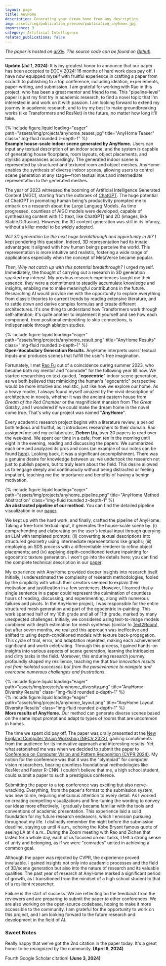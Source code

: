 ```yaml
---
layout: page
title: AnyHome
description: Generating your dream home from any description.
img: assets/img/publication_preview/publication_anyhome.jpg
importance: 3
category: Artificial Intelligence
related_publications: false
---
```

*The paper is hosted on [arXiv](https://arxiv.org/abs/2312.06644). The source code can be found on [Github](https://github.com/FreddieRao/anyhome_github).*

---
**Update (Jul 1, 2024)**: It is my greatest honor to announce that our paper has been accepted to [ECCV 2024](/https://eccv.ecva.net/)! 16 months of hard work does pay off. I have now equipped myself with fruitful experience in crafting a paper from scracth to publishing to a top conference, including ideation, experiements, paper-writing, and submission. I am grateful for working with Rao in this project, who has been a great mentor and friend to me. This "pipeline-level" paper is just my first try in academic research, to find a novel topic that I'm interested in and work on it with passion. I am looking forward to extend my journey in academic research, and to try my best to make groundbreaking works (like Transformers and ResNet) in the future, no matter how long it'll take.

<div class="row">
    <div class="col-sm mt-3 mt-md-0">
        {% include figure.liquid loading="eager" path="assets/img/projects/anyhome_teaser.jpg" title="AnyHome Teaser" class="img-fluid rounded z-depth-1" %}
    </div>
</div>
<div class="caption">
    <b>Example house-scale indoor scene generated by AnyHome.</b> Users can input any textual description of an indoor scene, and the system is capable of generating house floorplans, room layouts, object placements, and stylistic appearances accordingly. The generated indoor scene is represented by structured and textured room and object meshes. AnyHome enables the synthesis of diverse indoor scenes, allowing users to control scene generation at any stage—from textual input and intermediate representation to the generated meshes.
</div>

The year of 2023 witnessed the booming of Artificial Intelligence Generated Content (AIGC), starting from the outbraek of [ChatGPT](https://chat.openai.com). The huge potential of ChatGPT in promoting human being's productivity prompted me to embark on a research about the Large Langueg Models. As time progressed, countless of AIGC models were developed, capable of synthesizing content with 1D (text, like ChatGPT) and 2D (images, like Stable Diffusion). However, the 3D content generation was still in its infancy, without a killer model to be widely adopted.

*Will 3D generation be the next huge breakthrough and opportunity in AI?* I kept pondering this question. Indeed, 3D representation had its innate advantages: it aligned with how human beings perceive the world. This representation is more intuitive and realistic, fostering a wide range of applications especially when the concept of MetaVerse became popular.

*Then, Why not catch up with this potential breakthrough?* I urged myself. Immediately, the thought of carrying out a research in 3D generation sparked my interest. My previous research experiences taught me their essence: they were a commitment to steadily accumulate knowledge and insights, enabling me to make meaningful contributions in the future. Researching AI would provide me with the opportunity to explore everything from classic theories to current trends by reading extensive literature, and to settle down and derive complex formulas and create different architectures. It's one thing to understand how Transformers work through self-attention; it's quite another to implement it yourself and see how each component, from positional embedding to skip connections, is indispensable through ablation studies.

<div class="row">
    <div class="col-sm mt-3 mt-md-0">
        {% include figure.liquid loading="eager" path="assets/img/projects/anyhome_result.png" title="AnyHome Results" class="img-fluid rounded z-depth-1" %}
    </div>
</div>
<div class="caption">
    <b>Open-Vocabulary Generation Results.</b> AnyHome interprets users’ textual inputs and produces scenes that fulfill the user's free imagination.
</div>

Fortunately, I met [Rao Fu](https://freddierao.github.io/) out of a coincidence during summer 2023, who became both my mentor and "comrade" for the following year till now. We started researching on text-guided, "**egocentric**" indoor scene generation, as we both believed that mimicking the human's "egocentric" perspective would be more intuitive and realistic, just like how we explore our home. As a heavy reader, I always found myself amazed by the vivid description of architecture in novels, whether it was the ancient eastern house from *Dream of the Red Chamber* or the magnificient mansion from *The Great Gatsby*, and I wondered if we could make the dream home in the novel come true. That's why our project was named "**AnyHome**". 

Every academic research project begins with a literature review, a period both tedious and fruitful, as it introduces researchers to their domain. Rao assigned me and my collaborator, **Zichen Liu**, over 30 papers to read over the weekend. We spent our time in a cafe, from ten in the morning until eight in the evening, reading and discussing the papers. We summarized each one and analyzed its pros and cons (an example of our notes can be found [here](https://hardy-wen.notion.site/Class-2-Scene-Generation-2891c1d14914423ba9c6014534fb7b37)). Looking back, it was a significant accomplishment. There was a genuine desire for knowledge between us: we undertook the research not just to publish papers, but to truly learn about the field. This desire allowed us to engage deeply and continuously without being distracted or feeling impatient, teaching me the importance and benefits of having a benign motivation.

<div class="row">
    <div class="col-sm mt-3 mt-md-0">
        {% include figure.liquid loading="eager" path="assets/img/projects/anyhome_pipeline.png" title="AnyHome Method Abstraction" class="img-fluid rounded z-depth-1" %}
    </div>
</div>
<div class="caption">
    <b>An abstracted pipeline of our method.</b> You can find the detailed pipeline visualization in our <a href="https://arxiv.org/pdf/2312.06644.pdf">paper</a>.
</div>

We kept up with the hard work, and finally, crafted the pipeline of AnyHome. Taking a free-form textual input, it generates the house-scale scene by: (i) comprehending and elaborating on the user’s textual input through querying an LLM with templated prompts; (ii) converting textual descriptions into structured geometry using intermediate representations like graphs; (iii) employing an SDS process with a differentiable renderer to refine object placements; and (iv) applying depth-conditioned texture inpainting for egocentric texture generation. I won't go into the details here; you can find the complete technical description in our [paper](https://arxiv.org/pdf/2312.06644.pdf).

My experience with AnyHome provided deeper insights into research itself. Initially, I underestimated the complexity of research methodologies, fooled by the simplicity with which their creators seemed to explain their motivation and justification in a few sentences. However, I learned that a single sentence in a paper could represent the culmination of countless hours of reading, discussing, and experimenting, along with numerous failures and pivots. In the AnyHome project, I was responsible for the entire structured mesh generation and part of the egocentric in-painting. This work spanned half of my 10th grade and all of 11th grade, marked by many unexpected challenges. Initially, we considered using text-to-image models combined with depth estimation for mesh synthesis (similar to [Text2Room](https://lukashoel.github.io/text-to-room/)), but after seven months, we realized this approach was ineffective and shifted to using depth-conditioned models with texture back-propagation. This cycle of trial, error, and adaptation repeated, making each achievement significant and worth celebrating. Through this process, I gained hands-on insights into various aspects of scene generation, learning the intricacies and dirty tasks in the field. Moreover, this enduring research journey profoundly shaped my resilience, teaching me that *true innovation results not from isolated successes but from the perseverance to navigate and overcome numerous challenges and frustrations*.

<div class="row">
    <div class="col-sm mt-3 mt-md-0">
        {% include figure.liquid loading="eager" path="assets/img/projects/anyhome_diversity.png" title="AnyHome Diversity Results" class="img-fluid rounded z-depth-1" %}
    </div>
    <div class="col-sm mt-3 mt-md-0">
        {% include figure.liquid loading="eager" path="assets/img/projects/anyhome_layout.png" title="AnyHome Layout Diversity Results" class="img-fluid rounded z-depth-1" %}
    </div>
</div>
<div class="caption">
    <b>More results of AnyHome.</b> Our method can generate diverse scenes based on the same input prompt and adapt to types of rooms that are uncommon in homes.
</div>

The time we spent did pay off. The paper was orally presented at the [New England Computer Vision Workshop (NECV 2023)](https://necv2023.github.io/), gaining compliments from the audience for its innovative approach and interesting results. Yet, what astonished me was when we decided to submit the paper to [Conference on Computer Vision and Pattern Recognition (CVPR 2024)](https://cvpr.thecvf.com/). My notion for the conference was that it was the "olympiad" for computer vision researchers, bearing countless foundational methodologies like ResNet and Faster R-CNN. I couldn't believe that me, a high school student, could submit a paper to such a prestigious conferece. 

Submitting the paper to a top conference was exciting but also nerve-wracking. Everything, from the paper's format to the submission system, was new to me, requiring meticulous attention to every detail. As I worked on creating compelling visualizations and fine-tuning the wording to convey our ideas more effectively, I gradually became familiar with the tools and conventions of academic presentation. This experience laid a solid foundation for my future research endeavors, which I envision pursuing throughout my life. I distinctly remember the night before the submission deadline, staying up until 4 a.m., echoing the Kobe Bryant famous quote of seeing LA at 4 a.m.. During the Zoom meeting with Rao and Zichen that lasted for a whole day, each of us focused on our tasks, I felt a strong sense of unity and belonging, as if we were "comrades" united in achieving a common goal.

Although the paper was rejected by CVPR, the experience proved invaluable. I gained insights not only into academic processes and the field of 3D/scene generation but also into the nature of research and its valuable qualities. The past year of research at AnyHome marked a significant period of growth, as I transitioned from the mindset of a high school student to that of a resilient researcher.

Failure is the start of success. We are reflecting on the feedback from the reviewers and are preparing to submit the paper to other conferences. We are also working on the open-source codebase, hoping to make it more accessible to the community. I am grateful for the opportunity to work on this project, and I am looking forward to the future research and development in the field of AI. 

### Sweet Notes

Really happy that we've got the 2nd citation in the paper today. It's a great honor to be recognized by the community. **(April 6, 2024)**

Fourth Google Scholar citation! **(June 3, 2024)**